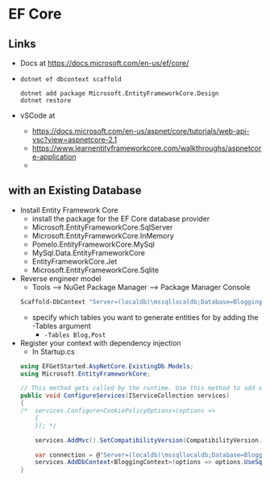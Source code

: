 # EF Core

## Links
- Docs at https://docs.microsoft.com/en-us/ef/core/
- `dotnet ef dbcontext scaffold`
	```
	dotnet add package Microsoft.EntityFrameworkCore.Design
	dotnet restore
	```

- vSCode at
	- https://docs.microsoft.com/en-us/aspnet/core/tutorials/web-api-vsc?view=aspnetcore-2.1
	- https://www.learnentityframeworkcore.com/walkthroughs/aspnetcore-application
	-


## with an Existing Database

- Install Entity Framework Core
	- install the package for the EF Core database provider
	- Microsoft.EntityFrameworkCore.SqlServer
	- Microsoft.EntityFrameworkCore.InMemory
	- Pomelo.EntityFrameworkCore.MySql
	- MySql.Data.EntityFrameworkCore
	- EntityFrameworkCore.Jet
	- Microsoft.EntityFrameworkCore.Sqlite
- Reverse engineer model
	- Tools –> NuGet Package Manager –> Package Manager Console
	```powershell
	Scaffold-DbContext "Server=(localdb)\mssqllocaldb;Database=Blogging;Trusted_Connection=True;" Microsoft.EntityFrameworkCore.SqlServer -OutputDir Models
	```
	- specify which tables you want to generate entities for by adding the -Tables argument
		- `-Tables Blog,Post`
- Register your context with dependency injection
	- In Startup.cs
	```cs
	using EFGetStarted.AspNetCore.ExistingDb.Models;
	using Microsoft.EntityFrameworkCore;

	// This method gets called by the runtime. Use this method to add services to the container.
	public void ConfigureServices(IServiceCollection services)
	{
	/*	services.Configure<CookiePolicyOptions>(options =>
		{
		});	*/

		services.AddMvc().SetCompatibilityVersion(CompatibilityVersion.Version_2_1);

		var connection = @"Server=(localdb)\mssqllocaldb;Database=Blogging;Trusted_Connection=True;ConnectRetryCount=0";
		services.AddDbContext<BloggingContext>(options => options.UseSqlServer(connection));
	}
	```
